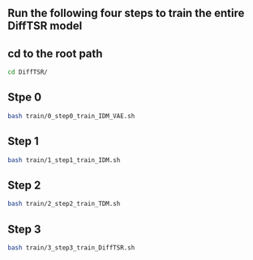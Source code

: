 ## Run the following four steps to train the entire DiffTSR model

## cd to the root path
```bash
cd DiffTSR/
```

## Stpe 0
```bash
bash train/0_step0_train_IDM_VAE.sh
```

## Step 1
```bash
bash train/1_step1_train_IDM.sh
```

## Step 2
```bash
bash train/2_step2_train_TDM.sh
```

## Step 3
```bash
bash train/3_step3_train_DiffTSR.sh
```